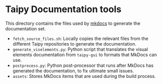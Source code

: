 # Taipy Documentation tools

This directory contains the files used by [mkdocs](https://www.mkdocs.org/)
to generate the documentation set.

   - `fetch_source_files.sh`: Locally copies the relevant files from the
     different Taipy repositories to generate the documentation.
   - `generate_viselements.py`: Python script that translates the visual elements
      documentation from `taipy-gui` to formats that MkDocs can use.
   - `postprocess.py`: Python post-processor that runs after MkDocs has generated
      the documentation, to fix ultimate small issues.
   - `assets`: Stores MkDocs items that are used during the build process.
